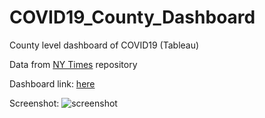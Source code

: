 # COVID19_County_Dashboard
County level dashboard of COVID19 (Tableau)

Data from [NY Times](https://github.com/nytimes/covid-19-data) repository

Dashboard link: [here](https://public.tableau.com/profile/preston8081#!/vizhome/COVID19_county_dashboard/Dashboard1?publish=yes)

Screenshot:
![screenshot](https://i.imgur.com/ZuWHHoL.png)
